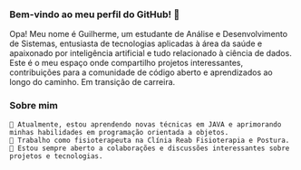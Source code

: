 ### Bem-vindo ao meu perfil do GitHub! 👋

Opa! Meu nome é Guilherme, um estudante de Análise e Desenvolvimento de Sistemas, entusiasta de tecnologias aplicadas à área da saúde e apaixonado por inteligência artificial e tudo relacionado à ciência de dados. Este é o meu espaço onde compartilho projetos interessantes, contribuições para a comunidade de código aberto e aprendizados ao longo do caminho. Em transição de carreira.

### Sobre mim

    🌱 Atualmente, estou aprendendo novas técnicas em JAVA e aprimorando minhas habilidades em programação orientada a objetos.
    💼 Trabalho como fisioterapeuta na Clínia Reab Fisioterapia e Postura.
    💬 Estou sempre aberto a colaborações e discussões interessantes sobre projetos e tecnologias.

